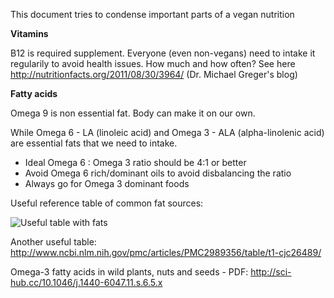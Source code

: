 This document tries to condense important parts of a vegan nutrition


**Vitamins**

B12 is required supplement. Everyone (even non-vegans) need to intake it regularily to avoid health issues.
How much and how often? See here http://nutritionfacts.org/2011/08/30/3964/ (Dr. Michael Greger's blog)

**Fatty acids**

Omega 9 is non essential fat. Body can make it on our own.

While Omega 6 - LA (linoleic acid) and Omega 3 - ALA (alpha-linolenic acid) are essential fats that we need to intake.

- Ideal Omega 6 : Omega 3 ratio should be 4:1 or better
- Avoid Omega 6 rich/dominant oils to avoid disbalancing the ratio
- Always go for Omega 3 dominant foods

Useful reference table of common fat sources:

![Useful table with fats](http://www.aneggadayisok.ca/wp-content/uploads/2012/09/dietary-fat.png)


Another useful table: http://www.ncbi.nlm.nih.gov/pmc/articles/PMC2989356/table/t1-cjc26489/

Omega-3 fatty acids in wild plants, nuts and seeds - PDF: http://sci-hub.cc/10.1046/j.1440-6047.11.s.6.5.x

